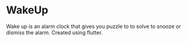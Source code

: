 # WakeUp
Wake up is an alarm clock that gives you puzzle to to solve to snooze or dismiss the alarm.
Created using flutter.
